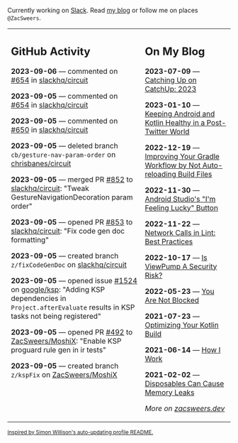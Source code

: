 Currently working on [Slack](https://slack.com/). Read [my blog](https://zacsweers.dev/) or follow me on places `@ZacSweers`.

<table><tr><td valign="top" width="60%">

## GitHub Activity
<!-- githubActivity starts -->
**2023-09-06** — commented on [#654](https://github.com/slackhq/circuit/pull/654#issuecomment-1708619810) in [slackhq/circuit](https://github.com/slackhq/circuit)

**2023-09-05** — commented on [#654](https://github.com/slackhq/circuit/pull/654#issuecomment-1707618914) in [slackhq/circuit](https://github.com/slackhq/circuit)

**2023-09-05** — commented on [#650](https://github.com/slackhq/circuit/issues/650#issuecomment-1707618333) in [slackhq/circuit](https://github.com/slackhq/circuit)

**2023-09-05** — deleted branch `cb/gesture-nav-param-order` on [chrisbanes/circuit](https://github.com/chrisbanes/circuit)

**2023-09-05** — merged PR [#852](https://github.com/slackhq/circuit/pull/852) to [slackhq/circuit](https://github.com/slackhq/circuit): "Tweak GestureNavigationDecoration param order"

**2023-09-05** — opened PR [#853](https://github.com/slackhq/circuit/pull/853) to [slackhq/circuit](https://github.com/slackhq/circuit): "Fix code gen doc formatting"

**2023-09-05** — created branch `z/fixCodeGenDoc` on [slackhq/circuit](https://github.com/slackhq/circuit)

**2023-09-05** — opened issue [#1524](https://github.com/google/ksp/issues/1524) on [google/ksp](https://github.com/google/ksp): "Adding KSP dependencies in `Project.afterEvaluate` results in KSP tasks not being registered"

**2023-09-05** — opened PR [#492](https://github.com/ZacSweers/MoshiX/pull/492) to [ZacSweers/MoshiX](https://github.com/ZacSweers/MoshiX): "Enable KSP proguard rule gen in ir tests"

**2023-09-05** — created branch `z/kspFix` on [ZacSweers/MoshiX](https://github.com/ZacSweers/MoshiX)
<!-- githubActivity ends -->
</td><td valign="top" width="40%">

## On My Blog
<!-- blog starts -->
**2023-07-09** — [Catching Up on CatchUp: 2023](https://www.zacsweers.dev/catching-up-on-catchup-2023/)

**2023-01-10** — [Keeping Android and Kotlin Healthy in a Post-Twitter World](https://www.zacsweers.dev/keeping-android-healthy/)

**2022-12-19** — [Improving Your Gradle Workflow by Not Auto-reloading Build Files](https://www.zacsweers.dev/improving-your-workflow-by-not-auto-reloading-build-files/)

**2022-11-30** — [Android Studio's "I'm Feeling Lucky" Button](https://www.zacsweers.dev/android-studios-im-feeling-lucky-button/)

**2022-11-22** — [Network Calls in Lint: Best Practices](https://www.zacsweers.dev/network-calls-in-lint-best-practices/)

**2022-10-17** — [Is ViewPump A Security Risk?](https://www.zacsweers.dev/is-viewpump-a-security-risk/)

**2022-05-23** — [You Are Not Blocked](https://www.zacsweers.dev/you-are-not-blocked/)

**2021-07-23** — [Optimizing Your Kotlin Build](https://www.zacsweers.dev/optimizing-your-kotlin-build/)

**2021-06-14** — [How I Work](https://www.zacsweers.dev/how-i-work/)

**2021-02-02** — [Disposables Can Cause Memory Leaks](https://www.zacsweers.dev/disposables-can-cause-memory-leaks/)
<!-- blog ends -->
_More on [zacsweers.dev](https://zacsweers.dev/)_
</td></tr></table>

<sub><a href="https://simonwillison.net/2020/Jul/10/self-updating-profile-readme/">Inspired by Simon Willison's auto-updating profile README.</a></sub>
